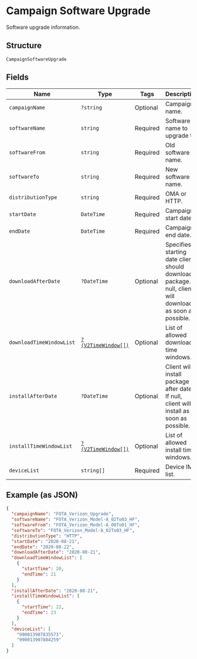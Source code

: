 
# Campaign Software Upgrade

Software upgrade information.

## Structure

`CampaignSoftwareUpgrade`

## Fields

| Name | Type | Tags | Description | Getter | Setter |
|  --- | --- | --- | --- | --- | --- |
| `campaignName` | `?string` | Optional | Campaign name. | getCampaignName(): ?string | setCampaignName(?string campaignName): void |
| `softwareName` | `string` | Required | Software name to upgrade to. | getSoftwareName(): string | setSoftwareName(string softwareName): void |
| `softwareFrom` | `string` | Required | Old software name. | getSoftwareFrom(): string | setSoftwareFrom(string softwareFrom): void |
| `softwareTo` | `string` | Required | New software name. | getSoftwareTo(): string | setSoftwareTo(string softwareTo): void |
| `distributionType` | `string` | Required | OMA or HTTP. | getDistributionType(): string | setDistributionType(string distributionType): void |
| `startDate` | `DateTime` | Required | Campaign start date. | getStartDate(): \DateTime | setStartDate(\DateTime startDate): void |
| `endDate` | `DateTime` | Required | Campaign end date. | getEndDate(): \DateTime | setEndDate(\DateTime endDate): void |
| `downloadAfterDate` | `?DateTime` | Optional | Specifies starting date client should download package. If null, client will download as soon as possible. | getDownloadAfterDate(): ?\DateTime | setDownloadAfterDate(?\DateTime downloadAfterDate): void |
| `downloadTimeWindowList` | [`?(V2TimeWindow[])`](../../doc/models/v2-time-window.md) | Optional | List of allowed download time windows. | getDownloadTimeWindowList(): ?array | setDownloadTimeWindowList(?array downloadTimeWindowList): void |
| `installAfterDate` | `?DateTime` | Optional | Client will install package after date. If null, client will install as soon as possible. | getInstallAfterDate(): ?\DateTime | setInstallAfterDate(?\DateTime installAfterDate): void |
| `installTimeWindowList` | [`?(V2TimeWindow[])`](../../doc/models/v2-time-window.md) | Optional | List of allowed install time windows. | getInstallTimeWindowList(): ?array | setInstallTimeWindowList(?array installTimeWindowList): void |
| `deviceList` | `string[]` | Required | Device IMEI list. | getDeviceList(): array | setDeviceList(array deviceList): void |

## Example (as JSON)

```json
{
  "campaignName": "FOTA_Verizon_Upgrade",
  "softwareName": "FOTA_Verizon_Model-A_02To03_HF",
  "softwareFrom": "FOTA_Verizon_Model-A_00To01_HF",
  "softwareTo": "FOTA_Verizon_Model-A_02To03_HF",
  "distributionType": "HTTP",
  "startDate": "2020-08-21",
  "endDate": "2020-08-22",
  "downloadAfterDate": "2020-08-21",
  "downloadTimeWindowList": [
    {
      "startTime": 20,
      "endTime": 21
    }
  ],
  "installAfterDate": "2020-08-21",
  "installTimeWindowList": [
    {
      "startTime": 22,
      "endTime": 23
    }
  ],
  "deviceList": [
    "990013907835573",
    "990013907884259"
  ]
}
```

